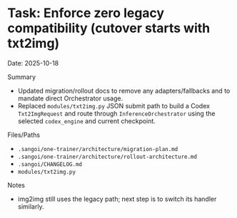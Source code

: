 # Task: Enforce zero legacy compatibility (cutover starts with txt2img)
Date: 2025-10-18

Summary
- Updated migration/rollout docs to remove any adapters/fallbacks and to mandate direct Orchestrator usage.
- Replaced `modules/txt2img.py` JSON submit path to build a Codex `Txt2ImgRequest` and route through `InferenceOrchestrator` using the selected `codex_engine` and current checkpoint.

Files/Paths
- `.sangoi/one-trainer/architecture/migration-plan.md`
- `.sangoi/one-trainer/architecture/rollout-architecture.md`
- `.sangoi/CHANGELOG.md`
- `modules/txt2img.py`

Notes
- img2img still uses the legacy path; next step is to switch its handler similarly.
